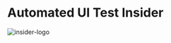 # Automated UI Test Insider

![insider-logo](https://github.com/user-attachments/assets/75536767-e0c8-48c5-b461-4e3c00c5be8e)
